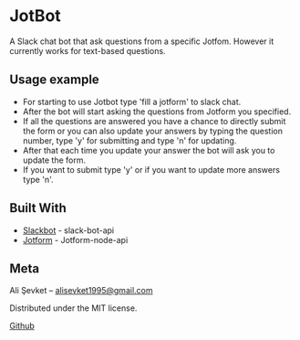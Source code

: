 # JotBot
A Slack chat bot that ask questions from a specific Jotfom.
However it currently works for text-based questions.

## Usage example
* For starting to use Jotbot type 'fill a jotform' to slack chat. 
* After the bot will start asking the questions from Jotform you specified.
* If all the questions are answered you have a chance to directly submit the form or
you can also update your answers by typing the question number, type 'y' for submitting and type 'n' for updating.
* After that each time you update your answer the bot will ask you to update the form.
* If you want to submit type 'y' or if you want to update more answers type 'n'.

## Built With

* [Slackbot](https://github.com/mishk0/slack-bot-api) - slack-bot-api
* [Jotform](https://github.com/jotform/jotform-api-nodejs) - Jotform-node-api

## Meta

Ali Şevket – alisevket1995@gmail.com

Distributed under the MIT license.

[Github](https://github.com/octobus55/)
